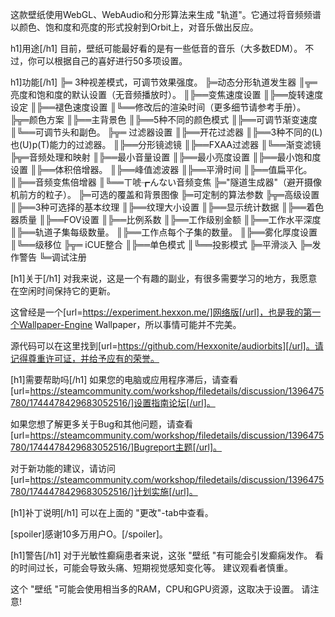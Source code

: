 这款壁纸使用WebGL、WebAudio和分形算法来生成 "轨道"。它通过将音频频谱以颜色、饱和度和亮度的形式投射到Orbit上，对音乐做出反应。

h1]用途[/h1]
目前，壁纸可能最好看的是有一些低音的音乐（大多数EDM）。
不过，你可以根据自己的喜好进行50多项设置。

h1]功能[/h1]
╠═ 3种视差模式，可调节效果强度。
╠═动态分形轨道发生器
║╦═ 亮度和饱和度的默认设置（无音频播放时）。
║╠══变焦速度设置
║╠══旋转速度设定
║╠══褪色速度设置
║╚══修改后的渲染时间（更多细节请参考手册）。
╠╦═颜色方案
║╠══主背景色
║╠══5种不同的颜色模式
║╠══可调节渐变速度
║╚══可调节头和副色。
╠╦═ 过滤器设置
║╠══开花过滤器
║╠══3种不同的(L)也(U)p(T)能力的过滤器。
║╠══分形镜滤镜
║╠══FXAA过滤器
║╚══渐变滤镜
╠╦═音频处理和映射
║╠══最小音量设置
║╠══最小亮度设置
║╠══最小饱和度设置
║╠══体积倍增器。
║╠══峰值滤波器
║╠══平滑时间
║╠══值扁平化。
║╠══音频变焦倍增器
║╚══ㄒ唬┲んない音频变焦
╠═"隧道生成器"（避开摄像机前方的粒子）。
╠═可选的覆盖和背景图像
╠═可定制的算法参数
╠╦═高级设置
║╠══3种可选择的基本纹理
║╠══纹理大小设置
║╠══显示统计数据
║╠══着色器质量
║╠══FOV设置
║╠══比例系数
║╠══工作级别金额
║╠══工作水平深度
║╠══轨道子集每级数量。
║╠══工作点每个子集的数量。
║╠══雾化厚度设置
║╚══级移位
╠╦═ iCUE整合
║╠══单色模式
║╚══投影模式
╠═平滑淡入
╠═发作警告
╚═调试注册

[h1]关于[/h1]
对我来说，这是一个有趣的副业，有很多需要学习的地方，我愿意在空闲时间保持它的更新。

这曾经是一个[url=https://experiment.hexxon.me/]网络版[/url]，也是我的第一个Wallpaper-Engine Wallpaper，所以事情可能并不完美。

源代码可以在这里找到[url=https://github.com/Hexxonite/audiorbits][/url]。请记得尊重许可证，并给予应有的荣誉。


[h1]需要帮助吗[/h1]
如果您的电脑或应用程序滞后，请查看[url=https://steamcommunity.com/workshop/filedetails/discussion/1396475780/1744478429683052516/]设置指南论坛[/url]。

如果您想了解更多关于Bug和其他问题，请查看[url=https://steamcommunity.com/workshop/filedetails/discussion/1396475780/1744478429683052516/]Bugreport主题[/url]。

对于新功能的建议，请访问 [url=https://steamcommunity.com/workshop/filedetails/discussion/1396475780/1744478429683052516/]计划实施[/url]。


[h1]补丁说明[/h1]
可以在上面的 "更改"-tab中查看。


[spoiler]感谢10多万用户O。[/spoiler]。


[h1]警告[/h1]
对于光敏性癫痫患者来说，这张 "壁纸 "有可能会引发癫痫发作。
看的时间过长，可能会导致头痛、短期视觉感知变化等。
建议观看者慎重。

这个 "壁纸 "可能会使用相当多的RAM，CPU和GPU资源，这取决于设置。
请注意!